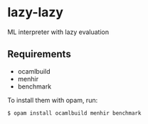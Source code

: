 # lazy-lazy
ML interpreter with lazy evaluation

## Requirements

- ocamlbuild
- menhir
- benchmark

To install them with opam, run:

```
$ opam install ocamlbuild menhir benchmark
```
